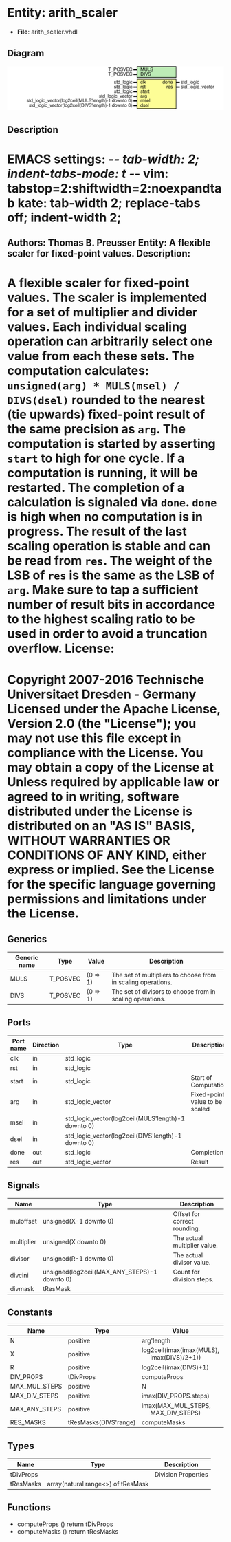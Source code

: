 # Entity: arith_scaler

- **File**: arith_scaler.vhdl
## Diagram

![Diagram](arith_scaler.svg "Diagram")
## Description

EMACS settings: -*-	tab-width: 2; indent-tabs-mode: t -*-
vim: tabstop=2:shiftwidth=2:noexpandtab
kate: tab-width 2; replace-tabs off; indent-width 2;
=============================================================================
Authors:					Thomas B. Preusser
Entity:					A flexible scaler for fixed-point values.
Description:
-------------------------------------
A flexible scaler for fixed-point values. The scaler is implemented for a set
of multiplier and divider values. Each individual scaling operation can
arbitrarily select one value from each these sets.
The computation calculates: ``unsigned(arg) * MULS(msel) / DIVS(dsel)``
rounded to the nearest (tie upwards) fixed-point result of the same precision
as ``arg``.
The computation is started by asserting ``start`` to high for one cycle. If a
computation is running, it will be restarted. The completion of a calculation
is signaled via ``done``. ``done`` is high when no computation is in progress.
The result of the last scaling operation is stable and can be read from
``res``. The weight of the LSB of ``res`` is the same as the LSB of ``arg``.
Make sure to tap a sufficient number of result bits in accordance to the
highest scaling ratio to be used in order to avoid a truncation overflow.
License:
=============================================================================
Copyright 2007-2016 Technische Universitaet Dresden - Germany
Licensed under the Apache License, Version 2.0 (the "License");
you may not use this file except in compliance with the License.
You may obtain a copy of the License at
Unless required by applicable law or agreed to in writing, software
distributed under the License is distributed on an "AS IS" BASIS,
WITHOUT WARRANTIES OR CONDITIONS OF ANY KIND, either express or implied.
See the License for the specific language governing permissions and
limitations under the License.
=============================================================================
## Generics

| Generic name | Type     | Value    | Description                                                  |
| ------------ | -------- | -------- | ------------------------------------------------------------ |
| MULS         | T_POSVEC | (0 => 1) | The set of multipliers to choose from in scaling operations. |
| DIVS         | T_POSVEC | (0 => 1) | The set of divisors to choose from in scaling operations.    |
## Ports

| Port name | Direction | Type                                               | Description                    |
| --------- | --------- | -------------------------------------------------- | ------------------------------ |
| clk       | in        | std_logic                                          |                                |
| rst       | in        | std_logic                                          |                                |
| start     | in        | std_logic                                          | Start of Computation           |
| arg       | in        | std_logic_vector                                   | Fixed-point value to be scaled |
| msel      | in        | std_logic_vector(log2ceil(MULS'length)-1 downto 0) |                                |
| dsel      | in        | std_logic_vector(log2ceil(DIVS'length)-1 downto 0) |                                |
| done      | out       | std_logic                                          | Completion                     |
| res       | out       | std_logic_vector                                   | Result                         |
## Signals

| Name       | Type                                         | Description                  |
| ---------- | -------------------------------------------- | ---------------------------- |
| muloffset  | unsigned(X-1 downto 0)                       | Offset for correct rounding. |
| multiplier | unsigned(X	 downto 0)                        | The actual multiplier value. |
| divisor    | unsigned(R-1 downto 0)                       | The actual divisor value.    |
| divcini    | unsigned(log2ceil(MAX_ANY_STEPS)-1 downto 0) | Count for division steps.    |
| divmask    | tResMask                                     |                              |
## Constants

| Name          | Type                  | Value                                                                           | Description |
| ------------- | --------------------- | ------------------------------------------------------------------------------- | ----------- |
| N             | positive              |  arg'length                                                                     |             |
| X             | positive              |  log2ceil(imax(imax(MULS),<br><span style="padding-left:20px"> imax(DIVS)/2+1)) |             |
| R             | positive              |  log2ceil(imax(DIVS)+1)                                                         |             |
| DIV_PROPS     | tDivProps             |  computeProps                                                                   |             |
| MAX_MUL_STEPS | positive              |  N                                                                              |             |
| MAX_DIV_STEPS | positive              |  imax(DIV_PROPS.steps)                                                          |             |
| MAX_ANY_STEPS | positive              |  imax(MAX_MUL_STEPS,<br><span style="padding-left:20px"> MAX_DIV_STEPS)         |             |
| RES_MASKS     | tResMasks(DIVS'range) |  computeMasks                                                                   |             |
## Types

| Name      | Type                                | Description         |
| --------- | ----------------------------------- | ------------------- |
| tDivProps |                                     | Division Properties |
| tResMasks | array(natural range<>) of tResMask  |                     |
## Functions
- computeProps <font id="function_arguments">()</font> <font id="function_return">return tDivProps </font>
- computeMasks <font id="function_arguments">()</font> <font id="function_return">return tResMasks </font>
